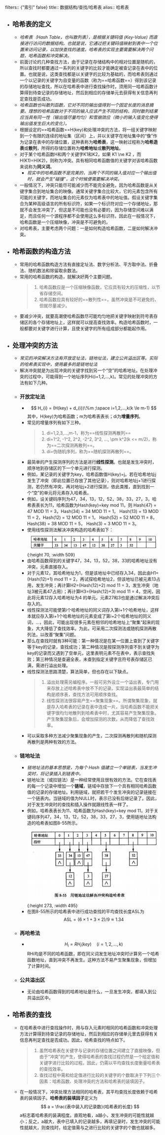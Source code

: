 filters:: {"索引" false}
title:: 数据结构/查找/哈希表
alias:: 哈希表

- ## 哈希表的定义
	- _哈希表（Hash Table，也叫散列表），是根据关键码值 (Key-Value) 而直接进行访问的数据结构。也就是说，它通过把关键码值映射到表中一个位置来访问记录，以加快查找的速度。哈希表的实现主要需要解决两个问题，哈希函数和冲突解决。_
	- 前面讨论的几种查找方法，由于记录在存储结构中的相对位置是随机的，所以查找时都要通过一系列的关键字的比较才能确定被查记录在表中的位置。也就是说，这类查找都是以关键字的比较为基础的，而哈希表则通过一个以记录的关键字为自变量的函数（称为==哈希函数==）得到该记录的存储地址查找，所以在哈希表中进行查找操作时，须用同一哈希函数计算得到待查记录的存储地址，然后到相应的存储单元去获得有关信息再判定查找是否成功。
	- _哈希函数也叫散列函数，它对不同的输出值得到一个固定长度的消息摘要。理想的哈希函数对于不同的输入应该产生不同的结构，同时散列结果应当具有同一性（输出值尽量均匀）和雪崩效应（微小的输入值变化使得输出值发生巨大的变化）。_
	- 根据设定的==哈希函数==H(key)和处理冲突的方法，将一组关键字映射到一个有限的连续的地址集（区间）上，并以关键字在地址集中的“像”作为记录在表中的存储位置，这种表称为**哈希表**，这一映射过程称为**哈希造表**或**散列**，所得的存储位置称为**哈希地址**或**散列地址**。
	- 对于某个哈希函数H和两个关键字K1和K2，如果 K1 \ne K2 ，而 H(K1)=H(K2)，则称为冲突。具有相同哈希函数值的关键字对该哈希函数来说称为**同义词**。
		- _现实中的哈希函数不是完美的，当两个不同的输入值对应一个输出值时，就会产生“碰撞”，这个时候便需要解决冲突。_
	- 一般情况下，冲突只能尽可能减少而不能完全避免，因为哈希函数是从关键字集合到地址集合的映像。通常关键字集合比较大，它的元素包含所有可能的关键字，而地址集合的元素仅为哈希表中的地址值。假设关键字集合为某种高级语言的所有标识符，如果一个标识符对应一个存储地址，那就不会发生冲突了，但这是不可能也没有必要的，因为存储空间难以满足，而且任何一个源程序都不会使用这么多标识符。因此在一般情况下，哈希函数是一个压缩映像，冲突是不可避免的。
	- 对哈希表，主要考虑两个问题：一是如何构造哈希函数，二是如何解决冲突。
- ## 哈希函数的构造方法
	- 常用的哈希函数构造方法有直接定址法、数字分析法、平方取中法、折叠法、随机数法和除留取余数法。
	- 常用的哈希函数的构造，就解决好两个主要问题。
	  > 1. 哈希函数应是一个压缩映像函数，它应具有较大的压缩性，以节省存储空间。
	  > 2. 哈希函数应具有较好的==散列性==，虽然冲突是不可避免的，但就尽量减少。
	- 要减少冲突，就要高潮使哈希函数尽可能均匀地把关键字映射到符号表存储区的各个存储地址上，这样就可以提高查找效率。构造哈希函数时，一般都要对关键字进行计算，且使关键字的所有组成部分都能起作用。
- ## 处理冲突的方法
	- _常见的冲突解决方法有开放定址法，链地址法，建立公共溢出区等。实际的哈希表实现中，使用最多的是链地址法_
	- 解决冲突就是为出现冲突的关键字找到另一个“空”的哈希地址。在处理冲突的过程中，可能得到一个地址序列Hi(i=1,2,…,k)。常见的处理冲突的方法有如下几种。
	- ### 开放定址法
		- $$
		  H_{i} = (H(key) + d_{i})\%m ;\space i=1,2,...,k(k \le m-1)
		  $$
		  其中，H(key)为哈希函数；m为哈希表表长；di为**增量序列**。
		- 常见的增量序列有如下三种。
		  > 1. di=1,2,3,…,m-1，称为==线性探测再散列==
		  > 2. di=1\^2, -1\^2, 2\^2, -2\^2, 3\^2, …, \pm k\^2(k <= m/2)，称为==二次探测再散列==。
		  > 3. di=伪随机序列，称为==随机探测再散列==。
		- 最简单的产生探测序列的方法是进行**线性探测**。也就是发生冲突时，顺序地到存储区的下一个单元进行探测。
		- 例如，某记录的关键字为key，哈希函数值H(key)=j。若在哈希地址j发生了冲突（即此位置已存放了其他记录），则对哈希地址j+1进行探测，若仍然有冲突，再对地址j+2进行探测，依此类推，直到找到一个“空”的单元将元素存入哈希表。
		- 例如，设关键码序列为47，34，13，12，52，38，33，27，3，哈希表表长为11，哈希函数为Hash(key)=key mod 11，则
		  Hash(47) = 47 MOD 11 = 3，Hash(34) = 34 MOD 11 = 1，
		  Hash(13) = 13 MOD 11 = 2，Hash(12) = 12 MOD 11 = 1，
		  Hash(52) = 52 MOD 11 = 8，Hash(38) = 38 MOD 11 = 5，
		  Hash(3) = 3 MOD 11 = 3。
		- 使用线性探测法解决冲突构造的哈希表如下：
		  ![image.png](../assets/image_1648960814101_0.png){:height 70, :width 509}
		- 由哈希函数得到的关键字47，34，13，52，38，33的哈希地址没有冲突，元素直接存入。
		- 对于元素12，其哈希地址为1，但是该地址中已经存入34，因此由H1=(Hash(12)+1) mod 11 = 2，再试探哈希地址2，但该地址已被元素13占用，发生冲突；再计算H2=(Hash(12)+2) mod 11 = 3，发生冲突（地址3被元素47占用）；再计算H3=(Hash(12)+3) mod 11 = 4，空闲，因此将元素12存入哈希地址为4 的单元。元素27和3也是通过解决冲突后存入的。
		- 线性探测法可能使第i个哈希地址的同义词存入第i+1个哈希地址，这样本就应存入第i+1个哈希地址的元素变成了第i+2个哈希地址的同义词，…，因此，可能出现很多元素在相邻的哈希地址上“聚集”起来的现象，大大降低了查找效率。为此，可采用二次探测法或随机探测再散列法，以改善“聚集”问题。
		- 那么在查找时就有3种可能：第一种情况是在某一位置上查到了关键字等于key的记录，查找成功；第二种情况是按探测序列查不到关键字为key的记录而又遇到了空单元，这里表明元素不在表中，表示查找失败；第三种情况是查遍全表，未查到指定关键字且符号表存储区已满，需进行溢出处理。
		- 线性探测法思路清楚，算法简单，但也存在以下缺点。
		  > 1. 溢出处理需另编程序。一般可另外设立一个溢出表，专门用来存放上述哈希表中放不下的记录。实现溢出表最简单的结构是顺序表，查找方法可用顺序查找。
		  > 2. 线性探测法很容易产生==聚集现象==。所谓聚集现象，就是存入哈希表的记录在表中连成一片。当哈希函数不能把关键字很均匀地散列到哈希表中时，尤其容易产生聚集现象。产生聚集现象后，会增加探测的次数，从而降低了查找效率。
		- 可以采取多种方法减少聚集现象的产生，二次探测再散列和随机探测再散列是两种有效的方法。
	- ### 链地址法
		- _链地址法的基本思想是，为每个 Hash 值建立一个单链表，当发生冲突时，将记录插入到链表中。_
		- 链地址法（或拉链法）是一种经常使用且很有效的方法。它在查找表的每一个记录中增加一个**链域**，链域中存放下一个具有相同哈希函数值的记录的存储地址。利用链域，就把若干个发生冲突的记录链接在一个链表内。当链域的值为NULL时，表示已没有后继记录了。因此，对于发生冲突时的查找和插入操作就跟线性表一样了。
		- 例如，哈希表表长为11、哈希函数为Hash(key)=key mod 11，对于关键码序列47，34，13，12，52，38，33，27，3，使用链地址法构造的哈希表如图8-55所示。
		  ![image.png](../assets/image_1648960913805_0.png){:height 273, :width 495}
		- 在图8-55所示的哈希表中进行成功查找的平均查找长度ASL为
		  $$
		  \mathrm{ASL}=(6 \times 1 + 3 \times 2) / 9 \approx 1.34
		  $$
	- ### 再哈希法
		- $$
		  H_{i} = RH_{i}(key) \quad  (i = 1, 2, ..., k)
		  $$
		  RHi均是不同的哈希函数，即在同义词发生地址冲突时计算另一个哈希函数地址，直到冲突不再发生。这种方法不易产生聚集现象，但增加了计算时间。
	- ### 公共溢出区
		- 无论由哈希函数得到的哈希地址是什么，一旦发生冲突，都填入到公共溢出区中。
- ## 哈希表的查找
	- 在哈希表中进行查找操作时，用与存入元素时相同的哈希函数和冲突处理方法计算得到待查记录的存储地址，然后到相应的存储单元里去获得有关信息再判定查找是否成功。因此，哈希查找的特点如下。
	  > 1. 虽然哈希表在关键字与记录的存储位置之间建立了直接映像，但由于“冲突”的产生，使得哈希表的查找过程仍然是一个给定值和关键字进行比较的过程。因此，仍需以平均查找长度衡量哈希表的查找效率。
	  > 2. 查找过程中需和给定值进行比较的关键字的个数取决于下列三个因素：哈希函数、处理冲突的方法和哈希表的装填因子。
	- 在一般情况下，冲突处理方法相同的哈希表，其平均查找长度依赖于哈希表的装填因子。**哈希表的装填因子**定义为
	  $$
	  a = \frac{表中装入的记录数}{哈希表的长度}
	  $$
	  a标志着哈希表的装满程度。直观地看，a越小，发生冲突的可能性就越小；反之，a越大，表中已填入的记录越多，再填记录时，发生冲突的可能性就越大，则查找时，给定值需与之进行比较的关键字的个数也就越多。